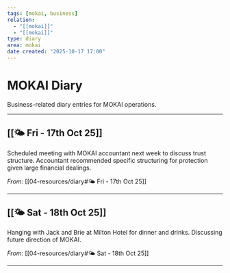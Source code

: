 ```yaml
---
tags: [mokai, business]
relation:
  - "[[mokai]]"
  - "[[mokai]]"
type: diary
area: mokai
date created: "2025-10-17 17:00"
---
```

# MOKAI Diary

Business-related diary entries for MOKAI operations.

---

## [[🌤️ Fri - 17th Oct 25]]

Scheduled meeting with MOKAI accountant next week to discuss trust structure. Accountant recommended specific structuring for protection given large financial dealings.

*From:* [[04-resources/diary#🌤️ Fri - 17th Oct 25]]

---

## [[🌤️ Sat - 18th Oct 25]]

Hanging with Jack and Brie at Milton Hotel for dinner and drinks. Discussing future direction of MOKAI.

*From:* [[04-resources/diary#🌤️ Sat - 18th Oct 25]]

---

